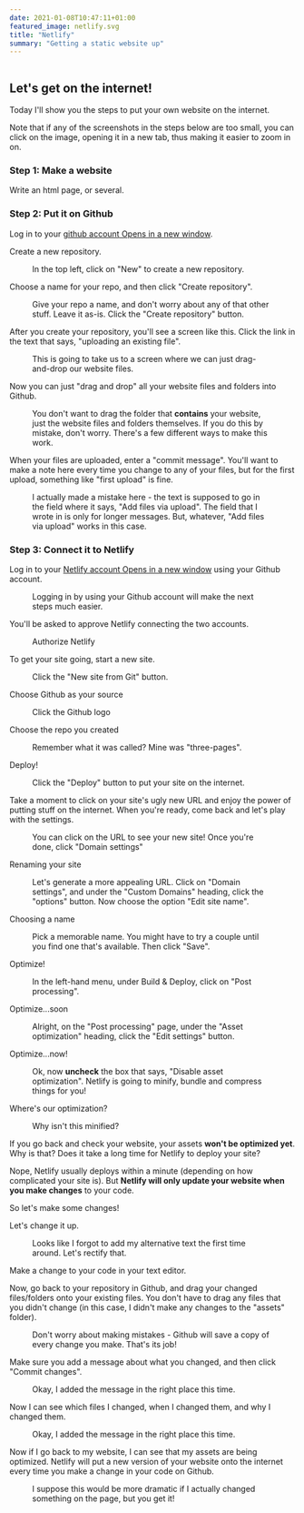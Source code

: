 ```yaml
---
date: 2021-01-08T10:47:11+01:00
featured_image: netlify.svg
title: "Netlify"
summary: "Getting a static website up"
---
```

<section id='on-the-internet'>
    <img src="/images/connection.svg" alt="" class="body-icon">
    <h2>Let's get on the internet!</h2>
    <p>Today I'll show you the steps to put your own website on the internet.</p>
</section>
<section id="lab">
    <p class="callout warning">Note that if any of the screenshots in the steps below are too small, you can click on the image, opening it in a new tab, thus making it easier to zoom in on.</p>
</section>
<section>
    <h3 class="text-center">Step 1: Make a website</h3>
    <p>Write an html page, or several.</p>
</section>
<section>
    <h3 class="text-center">Step 2: Put it on Github</h3>
    <p>Log in to your <a href="https://github.com/login" target="_blank">github account<span class="show-for-sr"> Opens in a new window</span></a>.</p>
</section>
<section>
    <p>Create a new repository.</p>
    <figure>
        <a href="/images/site-steps/repo-new.png" target="_blank"><img src="/images/site-steps/repo-new.png" alt=""></a>
        <figcaption>In the top left, click on "New" to create a new repository.</figcaption>
    </figure>
</section>
<section>
    <p>Choose a name for your repo, and then click "Create repository".</p>
    <figure>
        <a href="/images/site-steps/repo-name.png" target="_blank"><img src="/images/site-steps/repo-name.png" alt=""></a>
        <figcaption>Give your repo a name, and don't worry about any of that other stuff. Leave it as-is. Click the "Create repository" button.</figcaption>
    </figure>
</section>
<section>
    <p>After you create your repository, you'll see a screen like this. Click the link in the text that says, "uploading an existing file".</p>
    <figure>
        <a href="/images/site-steps/repo-upload.png" target="_blank"><img src="/images/site-steps/repo-upload.png" alt=""></a>
        <figcaption>This is going to take us to a screen where we can just drag-and-drop our website files.</figcaption>
    </figure>
</section>
<section>
    <p>Now you can just "drag and drop" all your website files and folders into Github.</p>
    <figure>
        <a href="/images/site-steps/repo-drag.png" target="_blank"><img src="/images/site-steps/repo-drag.png" alt=""></a>
        <figcaption>You don't want to drag the folder that <strong>contains</strong> your website, just the website files and folders themselves. If you do this by mistake, don't worry. There's a few different ways to make this work.</figcaption>
    </figure>
</section>
<section>
    <p>When your files are uploaded, enter a "commit message". You'll want to make a note here every time you change to any of your files, but for the first upload, something like "first upload" is fine.</p>
    <figure>
        <a href="/images/site-steps/repo-commit-message.png" target="_blank"><img src="/images/site-steps/repo-commit-message.png" alt=""></a>
        <figcaption>I actually made a mistake here - the text is supposed to go in the field where it says, "Add files via upload". The field that I wrote in is only for longer messages. But, whatever, "Add files via upload" works in this case.</figcaption>
    </figure>
</section>
<section id="netlify">
    <h3 class="text-center">Step 3: Connect it to Netlify</h3>
    <p>Log in to your <a href="https://app.netlify.com/" target="_blank">Netlify account<span class="show-for-sr"> Opens in a new window</span></a> using your Github account.</p>
    <figure>
        <a href="/images/site-steps/hosting-login.png" target="_blank"><img src="/images/site-steps/hosting-login.png" alt=""></a>
        <figcaption>Logging in by using your Github account will make the next steps much easier.</figcaption>
    </figure>
</section>
<section>
    <p>You'll be asked to approve Netlify connecting the two accounts.</p>
    <figure>
        <a href="/images/site-steps/hosting-approve.png" target="_blank"><img src="/images/site-steps/hosting-approve.png" alt=""></a>
        <figcaption>Authorize Netlify</figcaption>
    </figure>
</section>
<section>
    <p>To get your site going, start a new site.</p>
    <figure>
        <a href="/images/site-steps/hosting-new-site.png" target="_blank"><img src="/images/site-steps/hosting-new-site.png" alt=""></a>
        <figcaption>Click the "New site from Git" button.</figcaption>
    </figure>
</section>
<section>
    <p>Choose Github as your source</p>
    <figure>
        <a href="/images/site-steps/hosting-source.png" target="_blank"><img src="/images/site-steps/hosting-source.png" alt=""></a>
        <figcaption>Click the Github logo</figcaption>
    </figure>
</section>
<section>
    <p>Choose the repo you created</p>
    <figure>
        <a href="/images/site-steps/hosting-repo.png" target="_blank"><img src="/images/site-steps/hosting-repo.png" alt=""></a>
        <figcaption>Remember what it was called? Mine was "three-pages".</figcaption>
    </figure>
</section>
<section id="deploy">
    <p>Deploy!</p>
    <figure>
        <a href="/images/site-steps/hosting-deploy.png" target="_blank"><img src="/images/site-steps/hosting-deploy.png" alt=""></a>
        <figcaption>Click the "Deploy" button to put your site on the internet.</figcaption>
    </figure>
</section>
<section>
    <p>Take a moment to click on your site's ugly new URL and enjoy the power of putting stuff on the internet. When you're ready, come back and let's play with the settings.</p>
    <figure>
        <a href="/images/site-steps/hosting-settings.png" target="_blank"><img src="/images/site-steps/hosting-settings.png" alt=""></a>
        <figcaption>You can click on the URL to see your new site! Once you're done, click "Domain settings"</figcaption>
    </figure>
</section>
<section>
    <p>Renaming your site</p>
    <figure>
        <a href="/images/site-steps/hosting-edit-name.png" target="_blank"><img src="/images/site-steps/hosting-edit-name.png" alt=""></a>
        <figcaption>Let's generate a more appealing URL. Click on "Domain settings", and under the "Custom Domains" heading, click the "options" button. Now choose the option "Edit site name".</figcaption>
    </figure>
</section>
<section>
    <p>Choosing a name</p>
    <figure>
        <a href="/images/site-steps/hosting-name-choose.png" target="_blank"><img src="/images/site-steps/hosting-name-choose.png" alt=""></a>
        <figcaption>Pick a memorable name. You might have to try a couple until you find one that's available. Then click "Save".</figcaption>
    </figure>
</section>
<section>
    <p>Optimize!</p>
    <figure>
        <a href="/images/site-steps/hosting-optimize-menu.png" target="_blank"><img src="/images/site-steps/hosting-optimize-menu.png" alt=""></a>
        <figcaption>In the left-hand menu, under Build & Deploy, click on "Post processing".</figcaption>
    </figure>
</section>
<section>
    <p>Optimize...soon</p>
    <figure>
        <a href="/images/site-steps/hosting-asset-optimization.png" target="_blank"><img src="/images/site-steps/hosting-asset-optimization.png" alt=""></a>
        <figcaption>Alright, on the "Post processing" page, under the "Asset optimization" heading, click the "Edit settings" button.</figcaption>
    </figure>
</section>
<section>
    <p>Optimize...now!</p>
    <figure>
        <a href="/images/site-steps/hosting-disdisable.png" target="_blank"><img src="/images/site-steps/hosting-disdisable.png" alt=""></a>
        <figcaption>Ok, now <strong>uncheck</strong> the box that says, "Disable asset optimization". Netlify is going to minify, bundle and compress things for you!</figcaption>
    </figure>
</section>
<section>
    <p>Where's our optimization?</p>
    <figure>
        <a href="/images/site-steps/minification-nope.png" target="_blank"><img src="/images/site-steps/minification-nope.png" alt=""></a>
        <figcaption>Why isn't this minified?</figcaption>
    </figure>
</section>
<section>
    <p>If you go back and check your website, your assets <strong>won't be optimized yet</strong>. Why is that? Does it take a long time for Netlify to deploy your site?</p>
    <p>Nope, Netlify usually deploys within a minute (depending on how complicated your site is). But <strong>Netlify will only update your website when you make changes</strong> to your code.</p>
    <p>So let's make some changes!</p>
</section>
<section>
    <p>Let's change it up.</p>
    <figure>
        <a href="/images/site-steps/text-editor-change.png" target="_blank"><img src="/images/site-steps/text-editor-change.png" alt=""></a>
        <figcaption>Looks like I forgot to add my alternative text the first time around. Let's rectify that.</figcaption>
    </figure>
    <p>Make a change to your code in your text editor.</p>
</section>
<section>
    <p>Now, go back to your repository in Github, and drag your changed files/folders onto your existing files. You don't have to drag any files that you didn't change (in this case, I didn't make any changes to the "assets" folder).</p>
    <figure>
        <a href="/images/site-steps/add-changes.png" target="_blank"><img src="/images/site-steps/add-changes.png" alt=""></a>
        <figcaption>Don't worry about making mistakes - Github will save a copy of every change you make. That's its job!</figcaption>
    </figure>
</section>
<section>
    <p>Make sure you add a message about what you changed, and then click "Commit changes".</p>
    <figure>
        <a href="/images/site-steps/commit-message.png" target="_blank"><img src="/images/site-steps/commit-message.png" alt=""></a>
        <figcaption>Okay, I added the message in the right place this time.</figcaption>
    </figure>
</section>
<section>
    <p>Now I can see which files I changed, when I changed them, and why I changed them.</p>
    <figure>
        <a href="/images/site-steps/see-commits.png" target="_blank"><img src="/images/site-steps/see-commits.png" alt=""></a>
        <figcaption>Okay, I added the message in the right place this time.</figcaption>
    </figure>
</section>
<section>
    <p>Now if I go back to my website, I can see that my assets are being optimized. Netlify will put a new version of your website onto the internet every time you make a change in your code on Github.</p>
    <figure>
        <a href="/images/site-steps/minified-yup.png" target="_blank"><img src="/images/site-steps/minified-yup.png" alt=""></a>
        <figcaption>I suppose this would be more dramatic if I actually changed something on the page, but you get it!</figcaption>
    </figure>
</section>
